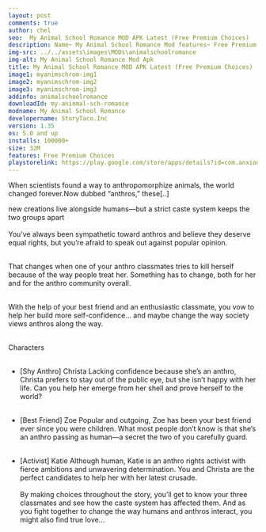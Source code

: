 ```yaml
---
layout: post
comments: true
author: chel
seo:  My Animal School Romance MOD APK Latest (Free Premium Choices)
description: Name~ My Animal School Romance Mod features~ Free Premium Choices Version~ Latest Root~ No Install Steps~ Follow the steps below to Download games from ChelOverboard
img-src: ../../assets\images\MODs\animalschoolromance
img-alt: My Animal School Romance Mod Apk
title: My Animal School Romance MOD APK Latest (Free Premium Choices)
image1: myanimschrom-img1
image2: myanimschrom-img2 
image3: myanimschrom-img3 
addinfo: animalschoolromance
downloadId: my-aninmal-sch-romance
modname: My Animal School Romance
developername: StoryTaco.Inc
version: 1.35
os: 5.0 and up
installs: 100000+
size: 32M
features: Free Premium Choices
playstorelink: https://play.google.com/store/apps/details?id=com.anxiousottergames.spacefarmer
---
```

<p>When scientists found a way to anthropomorphize animals, the world changed forever.Now dubbed “anthros,” these[..]

new creations live alongside humans—but a strict caste system keeps the two groups apart<br><br>
You’ve always been sympathetic toward anthros and believe they deserve equal rights, but you’re afraid to speak out against popular opinion.<br><br>

That changes when one of your anthro classmates tries to kill herself because of the way people treat her. Something has to change, both for her and for the anthro community overall.<br><br>

With the help of your best friend and an enthusiastic classmate, you vow to help her build more self-confidence… and maybe change the way society views anthros along the way.<br><br>

Characters<br><br>

* [Shy Anthro] Christa
Lacking confidence because she’s an anthro, Christa prefers to stay out of the public eye, but she isn’t happy with her life. Can you help her emerge from her shell and prove herself to the world?<br><br>

* [Best Friend] Zoe
Popular and outgoing, Zoe has been your best friend ever since you were children. What most people don’t know is that she’s an anthro passing as human—a secret the two of you carefully guard.<br><br>

* [Activist] Katie
Although human, Katie is an anthro rights activist with fierce ambitions and unwavering determination. You and Christa are the perfect candidates to help her with her latest crusade.<br><br>
By making choices throughout the story, you’ll get to know your three classmates and see how the caste system has affected them. And as you fight together to change the way humans and anthros interact, you might also find true love…
</p>
